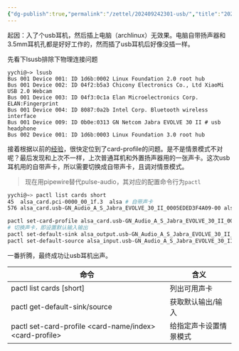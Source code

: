 ```yaml
---
{"dg-publish":true,"permalink":"/zettel/202409242301-usb/","title":"202409242301","tags":["pipewire","pulseaudio","linux","音频"],"created":"2024-09-24T23:01:25+08:00"}
---
```




起因：入了个usb耳机，然后插上电脑（archlinux）无效果。电脑自带扬声器和3.5mm耳机孔都是好好工作的，然而插了usb耳机后好像没插一样。

先看下lsusb排除下物理连接问题
```shell
yychi@~> lsusb
Bus 001 Device 001: ID 1d6b:0002 Linux Foundation 2.0 root hub
Bus 001 Device 002: ID 04f2:b5a3 Chicony Electronics Co., Ltd XiaoMi USB 2.0 Webcam
Bus 001 Device 003: ID 04f3:0c1a Elan Microelectronics Corp. ELAN:Fingerprint
Bus 001 Device 004: ID 8087:0a2b Intel Corp. Bluetooth wireless interface
Bus 001 Device 009: ID 0b0e:0313 GN Netcom Jabra EVOLVE 30 II # usb headphone
Bus 002 Device 001: ID 1d6b:0003 Linux Foundation 3.0 root hub
```

接着根据以前的[经验](https://guyueshui.github.io/post/linux%E5%BC%80%E6%9C%BA%E6%97%A0%E5%A3%B0%E9%9F%B3/)，很快定位到了card-profile的问题。是不是情景模式不对呢？最后发现和上次不一样，上次普通耳机和外置扬声器用的一张声卡。这次usb耳机用的自带声卡，所以需要切换成自带声卡，且调对情景模式。

> 现在用pipewire替代pulse-audio，其对应的配置命令行为`pactl`

```bash
yychi@~> pactl list cards short
45	alsa_card.pci-0000_00_1f.3	alsa # 自带声卡
576	alsa_card.usb-GN_Audio_A_S_Jabra_EVOLVE_30_II_0005EDED3F4A09-00	alsa # usb耳机声卡

pactl set-card-profile alsa_card.usb-GN_Audio_A_S_Jabra_EVOLVE_30_II_0005EDED3F4A09-00 pro-audio  # 设置正确的情景模式
# 切换声卡，即设置默认输入输出
pactl set-default-sink alsa_output.usb-GN_Audio_A_S_Jabra_EVOLVE_30_II_0005EDED3F4A09-00.pro-output-0 # 设置默认输出
pactl set-default-source alsa_input.usb-GN_Audio_A_S_Jabra_EVOLVE_30_II_0005EDED3F4A09-00.pro-input-0 # 设置默认输入
```

一番折腾，最终成功让usb耳机出声。


| 命令                                                         | 含义          |
| ---------------------------------------------------------- | ----------- |
| pactl list cards [short]                                   | 列出可用声卡      |
| pactl get-default-sink/source                              | 获取默认输出/输入   |
| pactl set-card-profile <card-name\/index> \<card-profile\> | 给指定声卡设置情景模式 |

